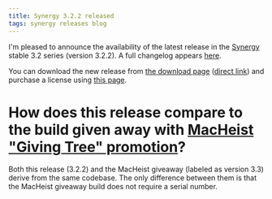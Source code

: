 ```yaml
---
title: Synergy 3.2.2 released
tags: synergy releases blog
---
```


I'm pleased to announce the availability of the latest release in the [Synergy](/wiki/Synergy) stable 3.2 series (version 3.2.2). A full changelog appears [here](http://wincent.dev/a/products/synergy-classic/history/#3.2.2).

You can download the new release from [the download page](http://wincent.dev/a/products/synergy-classic/download/) ([direct link](http://wincent.dev/download.php?item=SynergyJaguar.zip)) and purchase a license using [this page](https://wincent.dev/a/products/synergy-classic/purchase/).

# How does this release compare to the build given away with [MacHeist "Giving Tree" promotion](http://givingtree.macheist.com/)?

Both this release (3.2.2) and the MacHeist giveaway (labeled as version 3.3) derive from the same codebase. The only difference between them is that the MacHeist giveaway build does not require a serial number.
